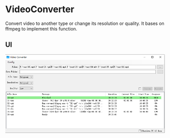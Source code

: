 # VideoConverter
Convert video to another type or change its resolution or quality. It bases on ffmpeg to implement this function. 
## UI
![UI Screenshot](https://github.com/victor-wiki/StaticResources/blob/master/StaticResources/images/projs/VideoConverter/screenshot.png?raw=true)
